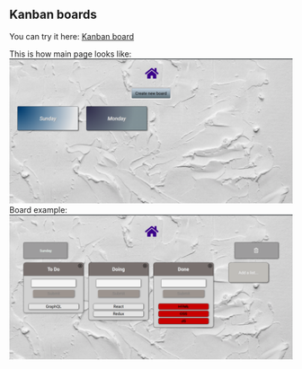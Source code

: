 ## Kanban boards

You can try it here: [Kanban board](https://kanban-board.ulgerd.now.sh/)

This is how main page looks like:
![Main_menu](public/Main_menu.png)
Board example:
![Board_example](public/Board_example.png)
